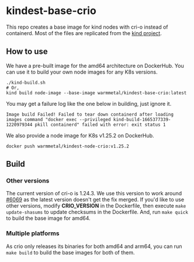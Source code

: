 # kindest-base-crio

This repo creates a base image for kind nodes with cri-o instead of containerd.
Most of the files are replicated from the [kind project](https://github.com/kubernetes-sigs/kind/).

## How to use
We have a pre-built image for the amd64 architecture on DockerHub.
You can use it to build your own node images for any K8s versions.

```
./kind-build.sh
# Or,
kind build node-image --base-image warmmetal/kindest-base-crio:latest
```

You may get a failure log like the one below in building, just ignore it.
```
Image build Failed! Failed to tear down containerd after loading images command "docker exec --privileged kind-build-1665377339-1220979344 pkill containerd" failed with error: exit status 1
```

We also provide a node image for K8s v1.25.2 on DockerHub.
```
docker push warmmetal/kindest-node-crio:v1.25.2
```

## Build

### Other versions
The current version of cri-o is 1.24.3.
We use this version to work around [#6069](https://github.com/cri-o/cri-o/issues/6069) as the latest version doesn't get the fix merged.
If you'd like to use other versions, modify **CRIO_VERSION** in the Dockerfile,
then execute `make update-shasums` to update checksums in the Dockerfile.
And, run `make quick` to build the base image for amd64.

### Multiple platforms
As crio only releases its binaries for both amd64 and arm64,
you can run `make build` to build the base images for both of them.